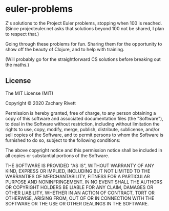 # euler-problems

Z's solutions to the Project Euler problems, stopping when 100 is reached.
(Since projecteuler.net asks that solutions beyond 100 not be shared, I plan to respect that.)

Going through these problems for fun. Sharing them for the opportunity
to show off the beauty of Clojure, and to help with training.

(Will probably go for the straightforward CS solutions before breaking out the maths.)

## License

The MIT License (MIT)

Copyright © 2020 Zachary Rivett

Permission is hereby granted, free of charge, to any person obtaining a copy of this software and associated documentation files (the "Software"), to deal in the Software without restriction, including without limitation the rights to use, copy, modify, merge, publish, distribute, sublicense, and/or sell copies of the Software, and to permit persons to whom the Software is furnished to do so, subject to the following conditions:

The above copyright notice and this permission notice shall be included in all copies or substantial portions of the Software.

THE SOFTWARE IS PROVIDED "AS IS", WITHOUT WARRANTY OF ANY KIND, EXPRESS OR IMPLIED, INCLUDING BUT NOT LIMITED TO THE WARRANTIES OF MERCHANTABILITY, FITNESS FOR A PARTICULAR PURPOSE AND NONINFRINGEMENT. IN NO EVENT SHALL THE AUTHORS OR COPYRIGHT HOLDERS BE LIABLE FOR ANY CLAIM, DAMAGES OR OTHER LIABILITY, WHETHER IN AN ACTION OF CONTRACT, TORT OR OTHERWISE, ARISING FROM, OUT OF OR IN CONNECTION WITH THE SOFTWARE OR THE USE OR OTHER DEALINGS IN THE SOFTWARE.
